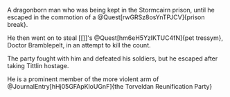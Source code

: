 A dragonborn man who was being kept in the Stormcairn prison, until he escaped in the commotion of a @Quest[rwGRSz8osYnTPJCV]{prison break}.

He then went on to steal [[]]'s @Quest[hm6eH5YzIKTUC4fN]{pet tressym}, Doctor Bramblepelt, in an attempt to kill the count.

The party fought with him and defeated his soldiers, but he escaped after taking Tittlin hostage.

He is a prominent member of the more violent arm of @JournalEntry[hHj05GFApKloUGnF]{the Torveldan Reunification Party}